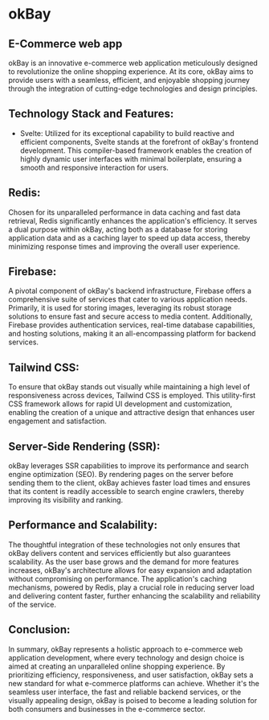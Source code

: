 # okBay

## E-Commerce web app

okBay is an innovative e-commerce web application meticulously designed to revolutionize the online shopping experience. At its core, okBay aims to provide users with a seamless, efficient, and enjoyable shopping journey through the integration of cutting-edge technologies and design principles.

## Technology Stack and Features:

- Svelte: Utilized for its exceptional capability to build reactive and efficient components, Svelte stands at the forefront of okBay's frontend development. This compiler-based framework enables the creation of highly dynamic user interfaces with minimal boilerplate, ensuring a smooth and responsive interaction for users.

## Redis:

Chosen for its unparalleled performance in data caching and fast data retrieval, Redis significantly enhances the application's efficiency. It serves a dual purpose within okBay, acting both as a database for storing application data and as a caching layer to speed up data access, thereby minimizing response times and improving the overall user experience.

## Firebase:

A pivotal component of okBay's backend infrastructure, Firebase offers a comprehensive suite of services that cater to various application needs. Primarily, it is used for storing images, leveraging its robust storage solutions to ensure fast and secure access to media content. Additionally, Firebase provides authentication services, real-time database capabilities, and hosting solutions, making it an all-encompassing platform for backend services.

## Tailwind CSS:

To ensure that okBay stands out visually while maintaining a high level of responsiveness across devices, Tailwind CSS is employed. This utility-first CSS framework allows for rapid UI development and customization, enabling the creation of a unique and attractive design that enhances user engagement and satisfaction.

## Server-Side Rendering (SSR):

okBay leverages SSR capabilities to improve its performance and search engine optimization (SEO). By rendering pages on the server before sending them to the client, okBay achieves faster load times and ensures that its content is readily accessible to search engine crawlers, thereby improving its visibility and ranking.

## Performance and Scalability:

The thoughtful integration of these technologies not only ensures that okBay delivers content and services efficiently but also guarantees scalability. As the user base grows and the demand for more features increases, okBay's architecture allows for easy expansion and adaptation without compromising on performance. The application's caching mechanisms, powered by Redis, play a crucial role in reducing server load and delivering content faster, further enhancing the scalability and reliability of the service.

## Conclusion:

In summary, okBay represents a holistic approach to e-commerce web application development, where every technology and design choice is aimed at creating an unparalleled online shopping experience. By prioritizing efficiency, responsiveness, and user satisfaction, okBay sets a new standard for what e-commerce platforms can achieve. Whether it's the seamless user interface, the fast and reliable backend services, or the visually appealing design, okBay is poised to become a leading solution for both consumers and businesses in the e-commerce sector.
